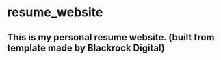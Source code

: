 # resume_website
## This is my personal resume website. (built from template made by Blackrock Digital)
